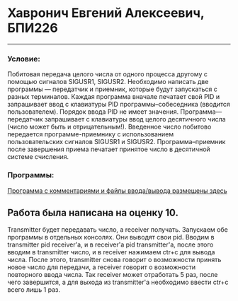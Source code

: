 # Хавронич Евгений Алексеевич, БПИ226
---
### Условие:
Побитовая передача целого числа от одного процесса другому с помощью сигналов SIGUSR1, SIGUSR2. Необходимо написать две программы — передатчик и приемник, которые будут запускаться с разных терминалов. Каждая программа вначале печатает свой PID и запрашивает ввод с клавиатуры PID программы–собеседника (вводится пользователем). Порядок ввода PID не имеет значения. 
Программа—передатчик запрашивает с клавиатуры ввод целого десятичного числа (число может быть и отрицательным!). Введенное число побитово передается программе-приемнику с использованием пользовательских сигналов SIGUSR1 и SIGUSR2. 
Программа–приемник после завершения приема печатает принятое число в десятичной системе счисления.


### Программы:
[Программа с комментариями и файлы ввода/вывода размещены здесь](examples)

## Работа была написана на оценку 10.
Transmitter будет передавать число, а receiver получать. Запускаем обе программы в отдельных консолях. Они выводят свои pid. Вводим в transmitter pid receiver'а, и в receiver'а pid transmitter'a, после этого вводим в transmitter число, и в receiver нажимаем ctr+c для вывода числа. После этого, transmitter снова говорит о возможности принять новое число для передачи, а receiver говорит о возможности повторного ввода числа. Так receiver может отработать 5 раз, после чего завершится, а для выхода из transmitter'а необходимо ввести ctr+c всего лишь 1 раз.

